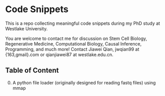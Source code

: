 # Code Snippets
This is a repo collecting meaningful code snippets during my PhD study at Westlake University. 

You are welcome to contact me for discussion on Stem Cell Biology, Regenerative Medicine, Computational Biology, Causal Inference, Programming, and much more! 
Contact Jiawei Qian, jwqian99 at {163,gmail}.com or qianjiawei87 at westlake.edu.cn. 

## Table of Content
0. A python file loader (originally designed for reading fastq files) using mmap
